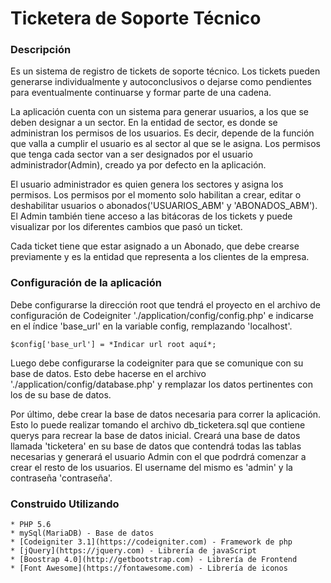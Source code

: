 # Ticketera de Soporte Técnico

### Descripción

Es un sistema de registro de tickets de soporte técnico. Los tickets pueden generarse individualmente y autoconclusivos o dejarse como pendientes para eventualmente continuarse y formar parte de una cadena. 

La aplicación cuenta con un sistema para generar usuarios, a los que se deben designar a un sector. En la entidad de sector, es donde se administran los permisos de los usuarios. Es decir, depende de la función que valla a cumplir el usuario es al sector al que se le asigna. Los permisos que tenga cada sector van a ser designados por el usuario administrador(Admin), creado ya por defecto en la aplicación.

El usuario administrador es quien genera los sectores y asigna los permisos. Los permisos por el momento solo habilitan a crear, editar o deshabilitar usuarios o abonados('USUARIOS_ABM' y 'ABONADOS_ABM'). El Admin también tiene acceso a las bitácoras de los tickets y puede visualizar por los diferentes cambios que pasó un ticket.

Cada ticket tiene que estar asignado a un Abonado, que debe crearse previamente y es la entidad que representa a los clientes de la empresa.

### Configuración de la aplicación

 Debe configurarse la dirección root que tendrá el proyecto en el archivo de configuración de Codeigniter './application/config/config.php' e indicarse en el índice 'base_url' en la variable config, remplazando 'localhost'.

```
$config['base_url'] = *Indicar url root aquí*;
```

Luego debe configurarse la codeigniter para que se comunique con su base de datos. Esto debe hacerse en el archivo './application/config/database.php' y remplazar los datos pertinentes con los de su base de datos.

Por último, debe crear la base de datos necesaria para correr la aplicación. Esto lo puede realizar tomando el archivo db_ticketera.sql que contiene querys para recrear la base de datos inicial. Creará una base de datos llamada 'ticketera' en su base de datos que contendrá todas las tablas necesarias y generará el usuario Admin con el que podrdrá comenzar a crear el resto de los usuarios. El username del mismo es 'admin' y la contraseña 'contraseña'.

### Construido Utilizando

	* PHP 5.6
	* mySql(MariaDB) - Base de datos
	* [Codeigniter 3.1](https://codeigniter.com) - Framework de php
	* [jQuery](https://jquery.com) - Librería de javaScript
	* [Boostrap 4.0](http://getbootstrap.com) - Librería de Frontend
	* [Font Awesome](https://fontawesome.com) - Librería de iconos